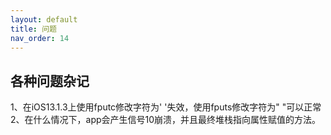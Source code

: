 ```yaml
---
layout: default
title: 问题
nav_order: 14
---
```


## 各种问题杂记

1、在iOS13.1.3上使用fputc修改字符为' '失效，使用fputs修改字符为" "可以正常
2、在什么情况下，app会产生信号10崩溃，并且最终堆栈指向属性赋值的方法。